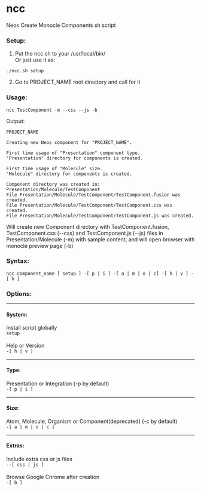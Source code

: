 # ncc
Neos Create Monocle Components sh script

### Setup:
1. Put the ncc.sh to your /usr/local/bin/ <br>
Or just use it as:
```
./ncc.sh setup
```
2. Go to PROJECT_NAME root directory and call for it <br>

### Usage:
```
ncc TestComponent -m --css --js -b
```
Output:
```
PROJECT_NAME

Creating new Neos component for "PROJECT_NAME".

First time usage of "Presentation" component type.
"Presentation" directory for components is created.

First time usage of "Molecule" size.
"Molecule" directory for components is created.

Component directory was created in:
Presentation/Molecule/TestComponent
File Presentation/Molecule/TestComponent/TestComponent.fusion was created.
File Presentation/Molecule/TestComponent/TestComponent.css was created.
File Presentation/Molecule/TestComponent/TestComponent.js was created.
```
Will create new Component directory with TestComponent.fusion, TestComponent.css (--css) and TestComponent.js (--js) files in Presentation/Molecule (-m) with sample content, and will open browser with monocle preview page (-b)

### Syntax:
```ncc component_name [ setup ] -[ p | i ] -[ a | m | o | c] -[ h | v ] -[ b ]```<br>

### Options:

---
#### System:
Install script globally<br>
```setup``` <br><br>
Help or Version<br>
```-[ h | v ]```<br>

---
#### Type: 
Presentation or Integration (-p by default)<br>
```-[ p | i ]```<br>

---
#### Size: 
Atom, Molecule, Organism or Component(deprecated) (-c by default)<br>
```-[ a | m | o | c ]``` <br>

---
#### Extras:
Include extra css or js files<br>
```--[ css | js ]``` <br><br>
Browse Google Chrome after creation<br>
```-[ b ]``` <br>
